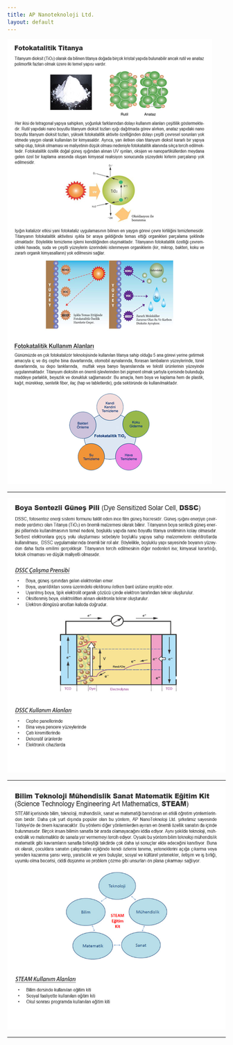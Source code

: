 ```yaml
---
title: AP Nanoteknoloji Ltd.
layout: default
---
```


![foto](assets/images/fotokatalitik.jpg)

<hr>

![dssc](assets/images/dssc.jpg)

<hr>

![steam kit](assets/images/steamkit.jpg)

<hr>
